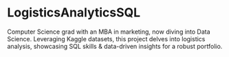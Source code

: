 # LogisticsAnalyticsSQL
Computer Science grad with an MBA in marketing, now diving into Data Science. Leveraging Kaggle datasets, this project delves into logistics analysis, showcasing SQL skills &amp; data-driven insights for a robust portfolio.
